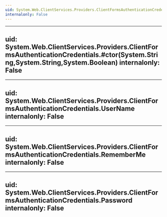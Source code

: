 ```yaml
---
uid: System.Web.ClientServices.Providers.ClientFormsAuthenticationCredentials
internalonly: False
---
```


---
uid: System.Web.ClientServices.Providers.ClientFormsAuthenticationCredentials.#ctor(System.String,System.String,System.Boolean)
internalonly: False
---

---
uid: System.Web.ClientServices.Providers.ClientFormsAuthenticationCredentials.UserName
internalonly: False
---

---
uid: System.Web.ClientServices.Providers.ClientFormsAuthenticationCredentials.RememberMe
internalonly: False
---

---
uid: System.Web.ClientServices.Providers.ClientFormsAuthenticationCredentials.Password
internalonly: False
---
